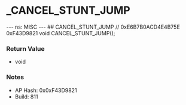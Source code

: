 # _CANCEL_STUNT_JUMP

--- ns: MISC --- ## CANCEL_STUNT_JUMP  // 0xE6B7B0ACD4E4B75E 0xF43D9821 void CANCEL_STUNT_JUMP();

### Return Value
* void

### Notes
* AP Hash: 0x0xF43D9821
* Build: 811

